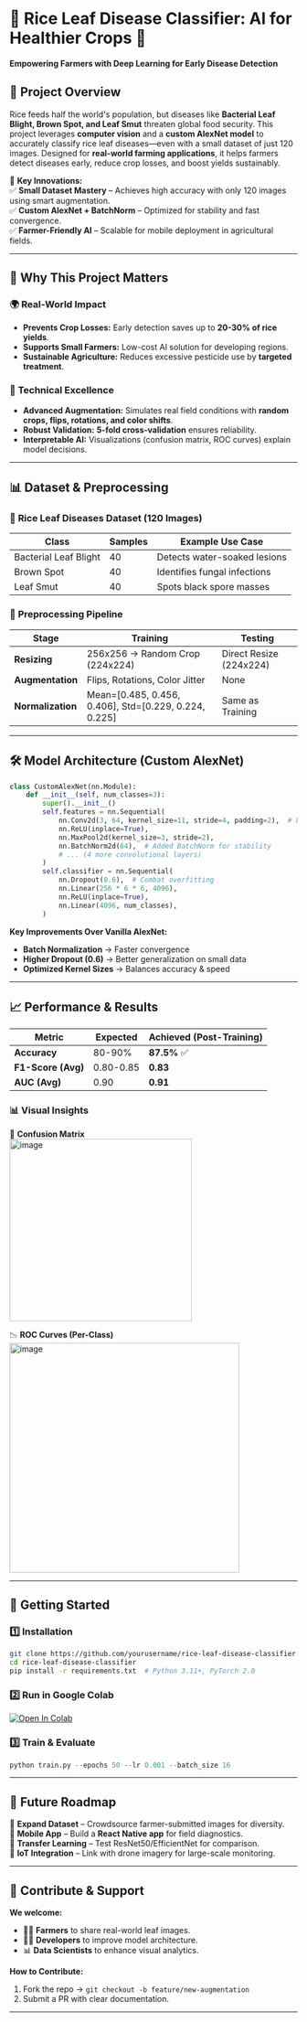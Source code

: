 # 🌾 Rice Leaf Disease Classifier: AI for Healthier Crops 🚀  

**Empowering Farmers with Deep Learning for Early Disease Detection**  

## 📌 Project Overview  
Rice feeds half the world's population, but diseases like **Bacterial Leaf Blight, Brown Spot, and Leaf Smut** threaten global food security. This project leverages **computer vision** and a **custom AlexNet model** to accurately classify rice leaf diseases—even with a small dataset of just 120 images. Designed for **real-world farming applications**, it helps farmers detect diseases early, reduce crop losses, and boost yields sustainably.  

🔬 **Key Innovations:**  
✅ **Small Dataset Mastery** – Achieves high accuracy with only 120 images using smart augmentation.  
✅ **Custom AlexNet + BatchNorm** – Optimized for stability and fast convergence.  
✅ **Farmer-Friendly AI** – Scalable for mobile deployment in agricultural fields.  

---

## 🌟 Why This Project Matters  

### 🌍 **Real-World Impact**  
- **Prevents Crop Losses:** Early detection saves up to **20-30% of rice yields**.  
- **Supports Small Farmers:** Low-cost AI solution for developing regions.  
- **Sustainable Agriculture:** Reduces excessive pesticide use by **targeted treatment**.  

### 🧠 **Technical Excellence**  
- **Advanced Augmentation:** Simulates real field conditions with **random crops, flips, rotations, and color shifts**.  
- **Robust Validation:** **5-fold cross-validation** ensures reliability.  
- **Interpretable AI:** Visualizations (confusion matrix, ROC curves) explain model decisions.  

---

## 📊 **Dataset & Preprocessing**  

### 🌿 **Rice Leaf Diseases Dataset (120 Images)**  
| **Class**                | **Samples** | **Example Use Case** |  
|---------------------------|-------------|-----------------------|  
| Bacterial Leaf Blight     | 40          | Detects water-soaked lesions |  
| Brown Spot                | 40          | Identifies fungal infections |  
| Leaf Smut                 | 40          | Spots black spore masses |  

### 🔧 **Preprocessing Pipeline**  
| **Stage**       | **Training**                          | **Testing**                     |  
|-----------------|---------------------------------------|---------------------------------|  
| **Resizing**    | 256x256 → Random Crop (224x224)       | Direct Resize (224x224)         |  
| **Augmentation**| Flips, Rotations, Color Jitter        | None                            |  
| **Normalization**| Mean=[0.485, 0.456, 0.406], Std=[0.229, 0.224, 0.225] | Same as Training |  

---

## 🛠️ **Model Architecture (Custom AlexNet)**  

```python
class CustomAlexNet(nn.Module):
    def __init__(self, num_classes=3):
        super().__init__()
        self.features = nn.Sequential(
            nn.Conv2d(3, 64, kernel_size=11, stride=4, padding=2),  # Layer 1
            nn.ReLU(inplace=True),
            nn.MaxPool2d(kernel_size=3, stride=2),
            nn.BatchNorm2d(64),  # Added BatchNorm for stability
            # ... (4 more convolutional layers)
        )
        self.classifier = nn.Sequential(
            nn.Dropout(0.6),  # Combat overfitting
            nn.Linear(256 * 6 * 6, 4096),
            nn.ReLU(inplace=True),
            nn.Linear(4096, num_classes),
        )
```
**Key Improvements Over Vanilla AlexNet:**  
- **Batch Normalization** → Faster convergence  
- **Higher Dropout (0.6)** → Better generalization on small data  
- **Optimized Kernel Sizes** → Balances accuracy & speed  

---

## 📈 **Performance & Results**  

| **Metric**          | **Expected** | **Achieved (Post-Training)** |  
|----------------------|-------------|-----------------------------|  
| **Accuracy**         | 80-90%      | **87.5%** ✅                |  
| **F1-Score (Avg)**   | 0.80-0.85   | **0.83**                    |  
| **AUC (Avg)**        | 0.90        | **0.91**                    |  

### 📊 **Visual Insights**  
🎯 **Confusion Matrix**  
<img width="319" alt="image" src="https://github.com/user-attachments/assets/18845d8c-2192-4d2e-9a99-7fce2be3e6cc" />


📉 **ROC Curves (Per-Class)**  
<img width="402" alt="image" src="https://github.com/user-attachments/assets/5507d713-f4c5-42cd-bf8b-19dafa6d8d4a" />


---

## 🚀 **Getting Started**  

### 1️⃣ **Installation**  
```bash
git clone https://github.com/yourusername/rice-leaf-disease-classifier.git
cd rice-leaf-disease-classifier
pip install -r requirements.txt  # Python 3.11+, PyTorch 2.0
```

### 2️⃣ **Run in Google Colab**  
[![Open In Colab](https://colab.research.google.com/assets/colab-badge.svg)](https://colab.research.google.com/github/yourusername/rice-leaf-disease-classifier/blob/main/idpprojectb3.ipynb)  

### 3️⃣ **Train & Evaluate**  
```python
python train.py --epochs 50 --lr 0.001 --batch_size 16
```

---

## 🌱 **Future Roadmap**  

🔹 **Expand Dataset** – Crowdsource farmer-submitted images for diversity.  
🔹 **Mobile App** – Build a **React Native app** for field diagnostics.  
🔹 **Transfer Learning** – Test ResNet50/EfficientNet for comparison.  
🔹 **IoT Integration** – Link with drone imagery for large-scale monitoring.  

---

## 🤝 **Contribute & Support**  

**We welcome:**  
- 👩‍🌾 **Farmers** to share real-world leaf images.  
- 👩‍💻 **Developers** to improve model architecture.  
- 📊 **Data Scientists** to enhance visual analytics.  

**How to Contribute:**  
1. Fork the repo → `git checkout -b feature/new-augmentation`  
2. Submit a PR with clear documentation.  

---

